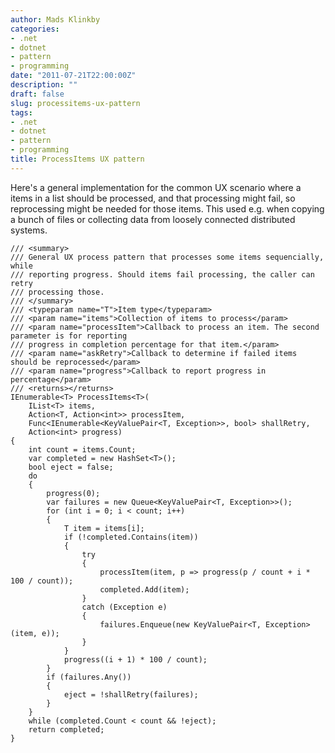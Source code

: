 ```yaml
---
author: Mads Klinkby
categories:
- .net
- dotnet
- pattern
- programming
date: "2011-07-21T22:00:00Z"
description: ""
draft: false
slug: processitems-ux-pattern
tags:
- .net
- dotnet
- pattern
- programming
title: ProcessItems UX pattern
---
```



Here's a general implementation for the common UX scenario where a items in a list should be processed, and that processing might fail, so reprocessing might be needed for those items. This used e.g. when copying a bunch of files or collecting data from loosely connected distributed systems.   

<pre class="csharpcode"><code><span class="rem">/// &lt;summary&gt;</span>
<span class="rem">/// General UX process pattern that processes some items sequencially, while</span>
<span class="rem">/// reporting progress. Should items fail processing, the caller can retry</span>
<span class="rem">/// processing those.</span>
<span class="rem">/// &lt;/summary&gt;</span>
<span class="rem">/// &lt;typeparam name="T"&gt;Item type&lt;/typeparam&gt;</span>
<span class="rem">/// &lt;param name="items"&gt;Collection of items to process&lt;/param&gt;</span>
<span class="rem">/// &lt;param name="processItem"&gt;Callback to process an item. The second parameter is for reporting</span> 
<span class="rem">/// progress in completion percentage for that item.&lt;/param&gt;</span>
<span class="rem">/// &lt;param name="askRetry"&gt;Callback to determine if failed items should be reprocessed&lt;/param&gt;</span>
<span class="rem">/// &lt;param name="progress"&gt;Callback to report progress in percentage&lt;/param&gt;</span>
<span class="rem">/// &lt;returns&gt;&lt;/returns&gt;</span>
IEnumerable&lt;T&gt; ProcessItems&lt;T&gt;(
    IList&lt;T&gt; items,
    Action&lt;T, Action&lt;<span class="kwrd">int</span>&gt;&gt; processItem,
    Func&lt;IEnumerable&lt;KeyValuePair&lt;T, Exception&gt;&gt;, <span class="kwrd">bool</span>&gt; shallRetry,
    Action&lt;<span class="kwrd">int</span>&gt; progress)
{
    <span class="kwrd">int</span> count = items.Count;
    var completed = <span class="kwrd">new</span> HashSet&lt;T&gt;();
    <span class="kwrd">bool</span> eject = <span class="kwrd">false</span>;
    <span class="kwrd">do</span>
    {
        progress(0);
        var failures = <span class="kwrd">new</span> Queue&lt;KeyValuePair&lt;T, Exception&gt;&gt;();
        <span class="kwrd">for</span> (<span class="kwrd">int</span> i = 0; i &lt; count; i++)
        {
            T item = items[i];
            <span class="kwrd">if</span> (!completed.Contains(item))
            {
                <span class="kwrd">try</span>
                {
                    processItem(item, p =&gt; progress(p / count + i * 100 / count));
                    completed.Add(item);
                }
                <span class="kwrd">catch</span> (Exception e)
                {
                    failures.Enqueue(<span class="kwrd">new</span> KeyValuePair&lt;T, Exception&gt;(item, e));
                }
            }
            progress((i + 1) * 100 / count);
        }
        <span class="kwrd">if</span> (failures.Any())
        {
            eject = !shallRetry(failures);
        }
    }
    <span class="kwrd">while</span> (completed.Count &lt; count &amp;&amp; !eject);
    <span class="kwrd">return</span> completed;
}</code></pre>

